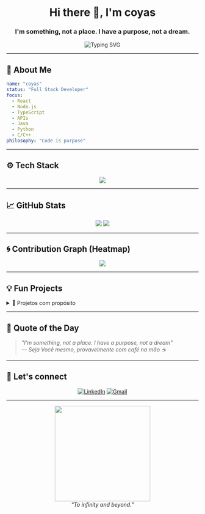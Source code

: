 <h1 align="center">Hi there 👋, I'm coyas</h1>
<h3 align="center">I'm something, not a place. I have a purpose, not a dream.</h3>

<p align="center">
  <img src="https://readme-typing-svg.demolab.com?font=Fira+Code&size=22&pause=1000&color=F75C7E&width=435&lines=To+infinity+and+beyond...;No+Code+No+Life!;Building+cool+stuff+with+code." alt="Typing SVG" />
</p>

---

## 🧠 About Me

```yaml
name: "coyas"
status: "Full Stack Developer"
focus:
  - React
  - Node.js
  - TypeScript
  - APIs
  - Java
  - Python
  - C/C++
philosophy: "Code is purpose"
```

---

## ⚙️ Tech Stack

<p align="center">
  <img src="https://skillicons.dev/icons?i=js,ts,react,nodejs,python,html,css,tailwind,postgres,mongodb,docker,git,mysql,java,c/c++,rust,fastapi,aws" />
</p>

---

## 📈 GitHub Stats

<p align="center">
  <img src="https://github-readme-stats.vercel.app/api?username=coyas&show_icons=true&theme=radical&hide=issues" />
  <img src="https://github-readme-stats.vercel.app/api/top-langs/?username=coyas&layout=compact&theme=radical" />
</p>

---

## 🌀 Contribution Graph (Heatmap)

<p align="center">
  <img src="https://github-readme-activity-graph.vercel.app/graph?username=coyas&theme=tokyo-night&hide_border=true" />
</p>

---

## 💡 Fun Projects

<details>
  <summary>🧹 Projetos com propósito</summary>

  - 🚀 [ChitraOS](https://github.com/Coyas/chitraOS): Sistema Operativo feito inteiramente em RUST.
  - 🧙‍♂️ [DoutorChip](https://github.com/TerraSystemWS/DoutorChip): Um Doutor que alivia as dores das maquinas? 
  - 📦 [KriolStock](https://github.com/KriolStock-lda/kriolstockweb): Assets data Store.

</details>

---

## 🗿 Quote of the Day

> *"I'm something, not a place. I have a purpose, not a dream"*  
> *— Seja Você mesmo, provavelmente com café na mão ☕*

---

## 📢 Let's connect

<p align="center">
  <a href="https://www.linkedin.com/in/ailtonmduarte" target="_blank"><img alt="LinkedIn" src="https://img.shields.io/badge/LinkedIn-0A66C2?style=for-the-badge&logo=linkedin&logoColor=white" /></a>
  <a href="mailto:adidas.coyas@gmail.com"><img alt="Gmail" src="https://img.shields.io/badge/email-D14836?style=for-the-badge&logo=gmail&logoColor=white" /></a>
  <!-- <a href="https://seuportfolio.com"><img alt="Website" src="https://img.shields.io/badge/website-000000?style=for-the-badge&logo=About.me&logoColor=white" /></a>-->
</p>

---

<p align="center">
  <img src="https://media.giphy.com/media/qgQUggAC3Pfv687qPC/giphy.gif" width="250" />
  <br>
  <em>“To infinity and beyond.”</em>
</p>

